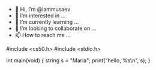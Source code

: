 - 👋 Hi, I’m @iammusaev
- 👀 I’m interested in ...
- 🌱 I’m currently learning ...
- 💞️ I’m looking to collaborate on ...
- 📫 How to reach me ...

<!---
iammusaev/iammusaev is a ✨ special ✨ repository because its `README.md` (this file) appears on your GitHub profile.
You can click the Preview link to take a look at your changes.
--->
#include <cs50.h>
#include <stdio.h>

int main(void)
{
      string s = "Maria";
      print("hello, %s\n", s);
      }
      
